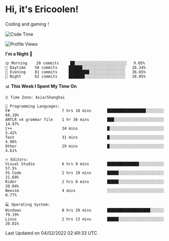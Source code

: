 # Hi, it's Ericoolen!
Coding and gaming！

<!--START_SECTION:waka-->
![Code Time](http://img.shields.io/badge/Code%20Time-168%20hrs%2042%20mins-blue)

![Profile Views](http://img.shields.io/badge/Profile%20Views-0-blue)

**I'm a Night 🦉** 

```text
🌞 Morning    20 commits     ██░░░░░░░░░░░░░░░░░░░░░░░   9.05% 
🌆 Daytime    58 commits     ██████░░░░░░░░░░░░░░░░░░░   26.24% 
🌃 Evening    81 commits     █████████░░░░░░░░░░░░░░░░   36.65% 
🌙 Night      62 commits     ███████░░░░░░░░░░░░░░░░░░   28.05%

```


📊 **This Week I Spent My Time On** 

```text
⌚︎ Time Zone: Asia/Shanghai

💬 Programming Languages: 
F#                       7 hrs 18 mins       █████████████████░░░░░░░░   68.19% 
ANTLR v4 grammar file    1 hr 36 mins        ███░░░░░░░░░░░░░░░░░░░░░░   14.97% 
C++                      34 mins             █░░░░░░░░░░░░░░░░░░░░░░░░   5.42% 
Text                     31 mins             █░░░░░░░░░░░░░░░░░░░░░░░░   4.96% 
Other                    29 mins             █░░░░░░░░░░░░░░░░░░░░░░░░   4.61%

🔥 Editors: 
Visual Studio            6 hrs 9 mins        ██████████████░░░░░░░░░░░   57.5% 
VS Code                  2 hrs 19 mins       █████░░░░░░░░░░░░░░░░░░░░   21.69% 
Rider                    2 hrs 8 mins        █████░░░░░░░░░░░░░░░░░░░░   20.04% 
Neovim                   4 mins              ░░░░░░░░░░░░░░░░░░░░░░░░░   0.77%

💻 Operating System: 
Windows                  8 hrs 29 mins       ███████████████████░░░░░░   79.19% 
Linux                    2 hrs 13 mins       █████░░░░░░░░░░░░░░░░░░░░   20.81%

```


 Last Updated on 04/02/2022 02:49:33 UTC
<!--END_SECTION:waka-->

